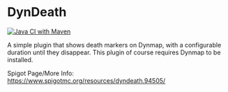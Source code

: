 DynDeath
=====================

[![Java CI with Maven](https://github.com/ConnorLinfoot/DynDeath/actions/workflows/maven.yml/badge.svg)](https://github.com/ConnorLinfoot/DynDeath/actions/workflows/maven.yml)

A simple plugin that shows death markers on Dynmap, with a configurable duration until they disappear. This plugin of
course requires Dynmap to be installed.

Spigot Page/More Info: https://www.spigotmc.org/resources/dyndeath.94505/